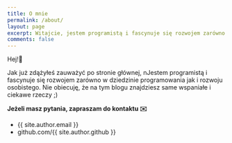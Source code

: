 ```yaml
---
title: O mnie
permalink: /about/
layout: page
excerpt: Witajcie, jestem programistą i fascynuje się rozwojem zarówno w dziedzinie programowania jak i rozwoju osobistego.
comments: false
---
```


Hej!👋

Jak już zdążyłeś zauważyć po stronie głównej, nJestem programistą i fascynuje się rozwojem zarówno w dziedzinie programowania jak i rozwoju osobistego. Nie obiecuję, że na tym blogu znajdziesz same wspaniałe i ciekawe rzeczy ;)

**Jeżeli masz pytania, zapraszam do kontaktu ✉️**
- {{ site.author.email }}
- github.com/{{ site.author.github }}
